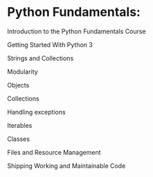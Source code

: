 # Python Fundamentals:

Introduction to the Python Fundamentals Course

Getting Started With Python 3

Strings and Collections

Modularity

Objects

Collections

Handling exceptions

Iterables

Classes

Files and Resource Management

Shipping Working and Maintainable Code
